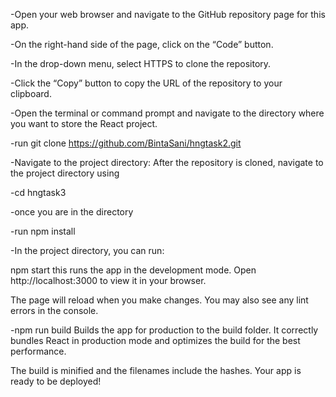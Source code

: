 -Open your web browser and navigate to the GitHub repository page for this app.

-On the right-hand side of the page, click on the “Code” button.

-In the drop-down menu, select HTTPS to clone the repository.

-Click the “Copy” button to copy the URL of the repository to your clipboard.

-Open the terminal or command prompt and navigate to the directory where you want to store the React project.

-run git clone https://github.com/BintaSani/hngtask2.git

-Navigate to the project directory: After the repository is cloned, navigate to the project directory using

-cd hngtask3

-once you are in the directory

-run npm install

-In the project directory, you can run:

npm start
this runs the app in the development mode.
Open http://localhost:3000 to view it in your browser.

The page will reload when you make changes.
You may also see any lint errors in the console.

-npm run build
Builds the app for production to the build folder.
It correctly bundles React in production mode and optimizes the build for the best performance.

The build is minified and the filenames include the hashes.
Your app is ready to be deployed!




